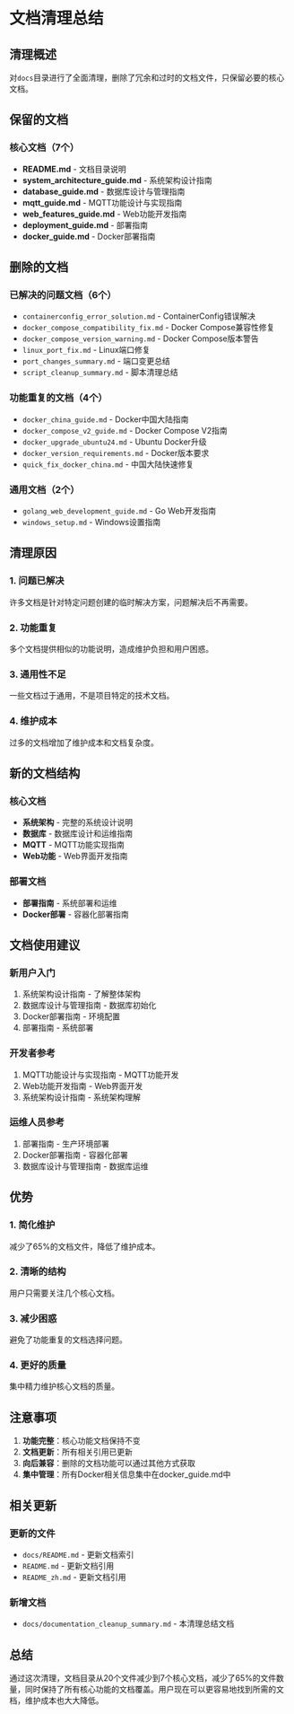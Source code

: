 # 文档清理总结

## 清理概述

对`docs`目录进行了全面清理，删除了冗余和过时的文档文件，只保留必要的核心文档。

## 保留的文档

### 核心文档（7个）
- **README.md** - 文档目录说明
- **system_architecture_guide.md** - 系统架构设计指南
- **database_guide.md** - 数据库设计与管理指南
- **mqtt_guide.md** - MQTT功能设计与实现指南
- **web_features_guide.md** - Web功能开发指南
- **deployment_guide.md** - 部署指南
- **docker_guide.md** - Docker部署指南

## 删除的文档

### 已解决的问题文档（6个）
- `containerconfig_error_solution.md` - ContainerConfig错误解决
- `docker_compose_compatibility_fix.md` - Docker Compose兼容性修复
- `docker_compose_version_warning.md` - Docker Compose版本警告
- `linux_port_fix.md` - Linux端口修复
- `port_changes_summary.md` - 端口变更总结
- `script_cleanup_summary.md` - 脚本清理总结

### 功能重复的文档（4个）
- `docker_china_guide.md` - Docker中国大陆指南
- `docker_compose_v2_guide.md` - Docker Compose V2指南
- `docker_upgrade_ubuntu24.md` - Ubuntu Docker升级
- `docker_version_requirements.md` - Docker版本要求
- `quick_fix_docker_china.md` - 中国大陆快速修复

### 通用文档（2个）
- `golang_web_development_guide.md` - Go Web开发指南
- `windows_setup.md` - Windows设置指南

## 清理原因

### 1. 问题已解决
许多文档是针对特定问题创建的临时解决方案，问题解决后不再需要。

### 2. 功能重复
多个文档提供相似的功能说明，造成维护负担和用户困惑。

### 3. 通用性不足
一些文档过于通用，不是项目特定的技术文档。

### 4. 维护成本
过多的文档增加了维护成本和文档复杂度。

## 新的文档结构

### 核心文档
- **系统架构** - 完整的系统设计说明
- **数据库** - 数据库设计和运维指南
- **MQTT** - MQTT功能实现指南
- **Web功能** - Web界面开发指南

### 部署文档
- **部署指南** - 系统部署和运维
- **Docker部署** - 容器化部署指南

## 文档使用建议

### 新用户入门
1. 系统架构设计指南 - 了解整体架构
2. 数据库设计与管理指南 - 数据库初始化
3. Docker部署指南 - 环境配置
4. 部署指南 - 系统部署

### 开发者参考
1. MQTT功能设计与实现指南 - MQTT功能开发
2. Web功能开发指南 - Web界面开发
3. 系统架构设计指南 - 系统架构理解

### 运维人员参考
1. 部署指南 - 生产环境部署
2. Docker部署指南 - 容器化部署
3. 数据库设计与管理指南 - 数据库运维

## 优势

### 1. 简化维护
减少了65%的文档文件，降低了维护成本。

### 2. 清晰的结构
用户只需要关注几个核心文档。

### 3. 减少困惑
避免了功能重复的文档选择问题。

### 4. 更好的质量
集中精力维护核心文档的质量。

## 注意事项

1. **功能完整**：核心功能文档保持不变
2. **文档更新**：所有相关引用已更新
3. **向后兼容**：删除的文档功能可以通过其他方式获取
4. **集中管理**：所有Docker相关信息集中在docker_guide.md中

## 相关更新

### 更新的文件
- `docs/README.md` - 更新文档索引
- `README.md` - 更新文档引用
- `README_zh.md` - 更新文档引用

### 新增文档
- `docs/documentation_cleanup_summary.md` - 本清理总结文档

## 总结

通过这次清理，文档目录从20个文件减少到7个核心文档，减少了65%的文件数量，同时保持了所有核心功能的文档覆盖。用户现在可以更容易地找到所需的文档，维护成本也大大降低。
